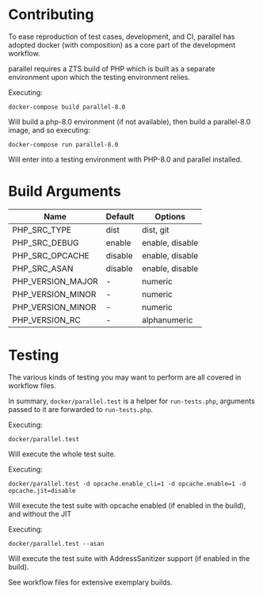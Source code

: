 Contributing
============

To ease reproduction of test cases, development, and CI, parallel has adopted docker (with composition) as a core part of the development workflow.

parallel requires a ZTS build of PHP which is built as a separate environment upon which the testing environment relies.

Executing:

    docker-compose build parallel-8.0


Will build a php-8.0 environment (if not available), then build a parallel-8.0 image, and so executing:

    docker-compose run parallel-8.0

Will enter into a testing environment with PHP-8.0 and parallel installed.

Build Arguments
===============

| Name              | Default           | Options          |
|-------------------|-------------------|------------------|
| PHP_SRC_TYPE      | dist              | dist, git        |
| PHP_SRC_DEBUG     | enable            | enable, disable  |
| PHP_SRC_OPCACHE   | disable           | enable, disable  |
| PHP_SRC_ASAN      | disable           | enable, disable  |
| PHP_VERSION_MAJOR | -                 | numeric          |
| PHP_VERSION_MINOR | -                 | numeric          |
| PHP_VERSION_MINOR | -                 | numeric          |
| PHP_VERSION_RC    | -                 | alphanumeric     |

Testing
=======

The various kinds of testing you may want to perform are all covered in workflow files.

In summary, `docker/parallel.test` is a helper for `run-tests.php`, arguments passed to it are forwarded to `run-tests.php`.

Executing:

    docker/parallel.test

Will execute the whole test suite.

Executing:

    docker/parallel.test -d opcache.enable_cli=1 -d opcache.enable=1 -d opcache.jit=disable

Will execute the test suite with opcache enabled (if enabled in the build), and without the JIT

Executing:

    docker/parallel.test --asan

Will execute the test suite with AddressSanitizer support (if enabled in the build).

See workflow files for extensive exemplary builds.